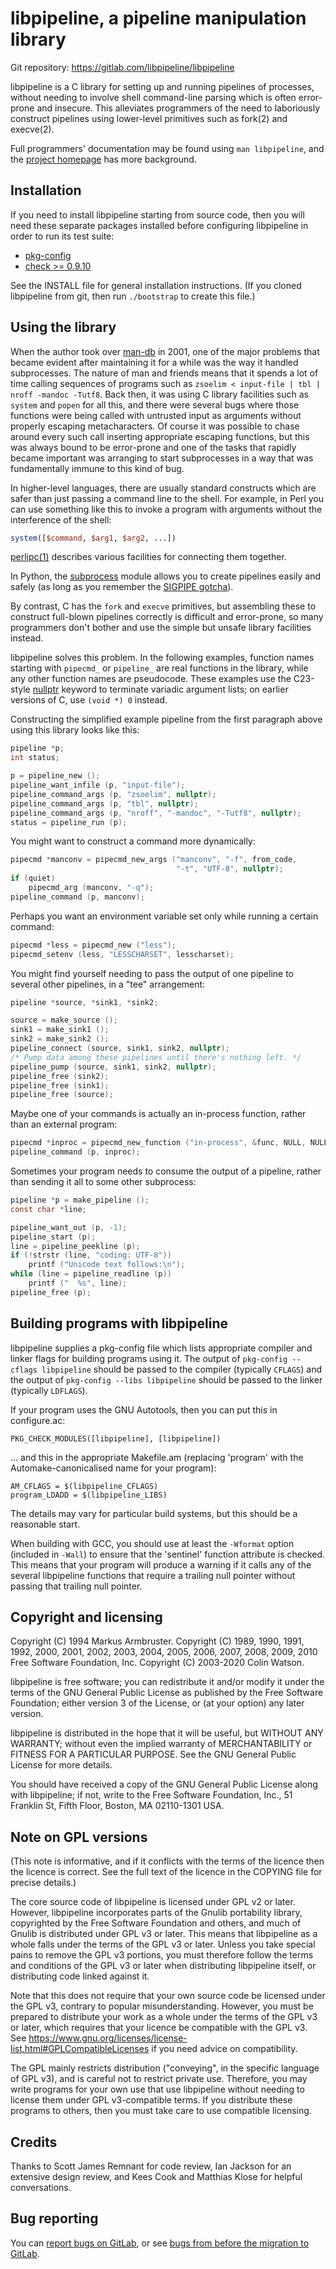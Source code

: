 # libpipeline, a pipeline manipulation library

Git repository: https://gitlab.com/libpipeline/libpipeline

libpipeline is a C library for setting up and running pipelines of
processes, without needing to involve shell command-line parsing which is
often error-prone and insecure.  This alleviates programmers of the need to
laboriously construct pipelines using lower-level primitives such as fork(2)
and execve(2).

Full programmers' documentation may be found using `man libpipeline`, and
the [project homepage](https://libpipeline.gitlab.io/libpipeline/) has more
background.

## Installation

If you need to install libpipeline starting from source code, then you will
need these separate packages installed before configuring libpipeline in
order to run its test suite:

 * [pkg-config](https://www.freedesktop.org/wiki/Software/pkg-config)
 * [check >= 0.9.10](https://libcheck.github.io/check/)

See the INSTALL file for general installation instructions.  (If you cloned
libpipeline from git, then run `./bootstrap` to create this file.)

## Using the library

When the author took over [man-db](https://man-db.gitlab.io/man-db/) in
2001, one of the major problems that became evident after maintaining it for
a while was the way it handled subprocesses.  The nature of man and friends
means that it spends a lot of time calling sequences of programs such as
`zsoelim < input-file | tbl | nroff -mandoc -Tutf8`.  Back then, it was
using C library facilities such as `system` and `popen` for all this, and
there were several bugs where those functions were being called with
untrusted input as arguments without properly escaping metacharacters.  Of
course it was possible to chase around every such call inserting appropriate
escaping functions, but this was always bound to be error-prone and one of
the tasks that rapidly became important was arranging to start subprocesses
in a way that was fundamentally immune to this kind of bug.

In higher-level languages, there are usually standard constructs which are
safer than just passing a command line to the shell.  For example, in Perl
you can use something like this to invoke a program with arguments without
the interference of the shell:

```perl
system([$command, $arg1, $arg2, ...])
```

[perlipc(1)](https://perldoc.perl.org/perlipc) describes various facilities
for connecting them together.

In Python, the
[subprocess](https://docs.python.org/3/library/subprocess.html) module
allows you to create pipelines easily and safely (as long as you remember
the [SIGPIPE
gotcha](https://www.chiark.greenend.org.uk/~cjwatson/blog/python-sigpipe.html)).

By contrast, C has the `fork` and `execve` primitives, but assembling these
to construct full-blown pipelines correctly is difficult and error-prone, so
many programmers don't bother and use the simple but unsafe library
facilities instead.

libpipeline solves this problem.  In the following examples, function names
starting with `pipecmd_` or `pipeline_` are real functions in the library,
while any other function names are pseudocode.  These examples use the
C23-style [nullptr](https://en.cppreference.com/w/c/language/nullptr)
keyword to terminate variadic argument lists; on earlier versions of C, use
`(void *) 0` instead.

Constructing the simplified example pipeline from the first paragraph above
using this library looks like this:

```c
pipeline *p;
int status;

p = pipeline_new ();
pipeline_want_infile (p, "input-file");
pipeline_command_args (p, "zsoelim", nullptr);
pipeline_command_args (p, "tbl", nullptr);
pipeline_command_args (p, "nroff", "-mandoc", "-Tutf8", nullptr);
status = pipeline_run (p);
```

You might want to construct a command more dynamically:

```c
pipecmd *manconv = pipecmd_new_args ("manconv", "-f", from_code,
                                     "-t", "UTF-8", nullptr);
if (quiet)
	pipecmd_arg (manconv, "-q");
pipeline_command (p, manconv);
```

Perhaps you want an environment variable set only while running a certain
command:

```c
pipecmd *less = pipecmd_new ("less");
pipecmd_setenv (less, "LESSCHARSET", lesscharset);
```

You might find yourself needing to pass the output of one pipeline to
several other pipelines, in a "tee" arrangement:

```c
pipeline *source, *sink1, *sink2;

source = make_source ();
sink1 = make_sink1 ();
sink2 = make_sink2 ();
pipeline_connect (source, sink1, sink2, nullptr);
/* Pump data among these pipelines until there's nothing left. */
pipeline_pump (source, sink1, sink2, nullptr);
pipeline_free (sink2);
pipeline_free (sink1);
pipeline_free (source);
```

Maybe one of your commands is actually an in-process function, rather than
an external program:

```c
pipecmd *inproc = pipecmd_new_function ("in-process", &func, NULL, NULL);
pipeline_command (p, inproc);
```

Sometimes your program needs to consume the output of a pipeline, rather
than sending it all to some other subprocess:

```c
pipeline *p = make_pipeline ();
const char *line;

pipeline_want_out (p, -1);
pipeline_start (p);
line = pipeline_peekline (p);
if (!strstr (line, "coding: UTF-8"))
	printf ("Unicode text follows:\n");
while (line = pipeline_readline (p))
	printf ("  %s", line);
pipeline_free (p);
```

## Building programs with libpipeline

libpipeline supplies a pkg-config file which lists appropriate compiler and
linker flags for building programs using it.  The output of `pkg-config
--cflags libpipeline` should be passed to the compiler (typically `CFLAGS`)
and the output of `pkg-config --libs libpipeline` should be passed to the
linker (typically `LDFLAGS`).

If your program uses the GNU Autotools, then you can put this in
configure.ac:

```
PKG_CHECK_MODULES([libpipeline], [libpipeline])
```

... and this in the appropriate Makefile.am (replacing 'program' with the
Automake-canonicalised name for your program):

```make
AM_CFLAGS = $(libpipeline_CFLAGS)
program_LDADD = $(libpipeline_LIBS)
```

The details may vary for particular build systems, but this should be a
reasonable start.

When building with GCC, you should use at least the `-Wformat` option
(included in `-Wall`) to ensure that the 'sentinel' function attribute is
checked.  This means that your program will produce a warning if it calls
any of the several libpipeline functions that require a trailing null
pointer without passing that trailing null pointer.

## Copyright and licensing

Copyright (C) 1994 Markus Armbruster.
Copyright (C) 1989, 1990, 1991, 1992, 2000, 2001, 2002, 2003, 2004, 2005,
              2006, 2007, 2008, 2009, 2010
              Free Software Foundation, Inc.
Copyright (C) 2003-2020 Colin Watson.

libpipeline is free software; you can redistribute it and/or modify
it under the terms of the GNU General Public License as published by
the Free Software Foundation; either version 3 of the License, or (at
your option) any later version.

libpipeline is distributed in the hope that it will be useful, but
WITHOUT ANY WARRANTY; without even the implied warranty of
MERCHANTABILITY or FITNESS FOR A PARTICULAR PURPOSE.  See the GNU
General Public License for more details.

You should have received a copy of the GNU General Public License
along with libpipeline; if not, write to the Free Software
Foundation, Inc., 51 Franklin St, Fifth Floor, Boston, MA  02110-1301
USA.

## Note on GPL versions

(This note is informative, and if it conflicts with the terms of the licence
then the licence is correct.  See the full text of the licence in the
COPYING file for precise details.)

The core source code of libpipeline is licensed under GPL v2 or later.
However, libpipeline incorporates parts of the Gnulib portability library,
copyrighted by the Free Software Foundation and others, and much of Gnulib
is distributed under GPL v3 or later.  This means that libpipeline as a
whole falls under the terms of the GPL v3 or later.  Unless you take special
pains to remove the GPL v3 portions, you must therefore follow the terms and
conditions of the GPL v3 or later when distributing libpipeline itself, or
distributing code linked against it.

Note that this does not require that your own source code be licensed under
the GPL v3, contrary to popular misunderstanding.  However, you must be
prepared to distribute your work as a whole under the terms of the GPL v3 or
later, which requires that your licence be compatible with the GPL v3.  See
https://www.gnu.org/licenses/license-list.html#GPLCompatibleLicenses if you
need advice on compatibility.

The GPL mainly restricts distribution ("conveying", in the specific language
of GPL v3), and is careful not to restrict private use.  Therefore, you may
write programs for your own use that use libpipeline without needing to
license them under GPL v3-compatible terms.  If you distribute these
programs to others, then you must take care to use compatible licensing.

## Credits

Thanks to Scott James Remnant for code review, Ian Jackson for an extensive
design review, and Kees Cook and Matthias Klose for helpful conversations.

## Bug reporting

You can [report bugs on
GitLab](https://gitlab.com/libpipeline/libpipeline/-/issues), or see [bugs
from before the migration to
GitLab](https://savannah.nongnu.org/bugs/?group=libpipeline).
